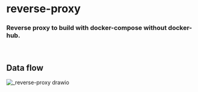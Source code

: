 # reverse-proxy
### Reverse proxy to build with docker-compose without docker-hub.

<br>

## Data flow

![_reverse-proxy drawio](https://user-images.githubusercontent.com/63899204/202699176-722cdfa1-12ec-4ce5-a75b-091f198eba2b.png)
